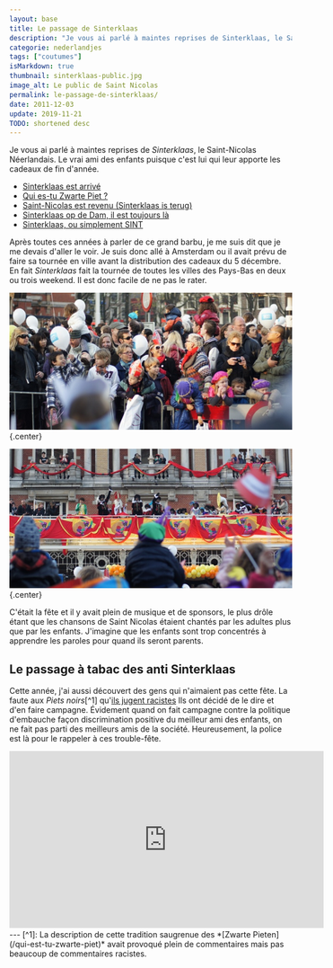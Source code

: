 ```yaml
---
layout: base
title: Le passage de Sinterklaas
description: "Je vous ai parlé à maintes reprises de Sinterklaas, le Saint-Nicolas Néerlandais. Le vrai ami des enfants puisque c'est lui qui leur apporte les cadeaux de f"
categorie: nederlandjes
tags: ["coutumes"]
isMarkdown: true
thumbnail: sinterklaas-public.jpg
image_alt: Le public de Saint Nicolas
permalink: le-passage-de-sinterklaas/
date: 2011-12-03
update: 2019-11-21
TODO: shortened desc
---
```


Je vous ai parlé à maintes reprises de *Sinterklaas*, le Saint-Nicolas Néerlandais. Le vrai ami des enfants puisque c'est lui qui leur apporte les cadeaux de fin d'année.

* [Sinterklaas est arrivé](/sinterklaas-est-arrive)  
* [Qui es-tu Zwarte Piet ?](/qui-est-tu-zwarte-piet)  
* [Saint-Nicolas est revenu (Sinterklaas is terug)](/saint-nicolas-est-revenu-sinterklaas-is-terug)  
* [Sinterklaas op de Dam, il est toujours là](/sinterklaas-op-de-dam-il-est-toujours-la)  
* [Sinterklaas, ou simplement SINT](/sinterklaas-sint)  

Après toutes ces années à parler de ce grand barbu, je me suis dit que je me devais d'aller le voir. Je suis donc allé à Amsterdam ou il avait prévu de faire sa tournée en ville avant la distribution des cadeaux du 5 décembre. En fait *Sinterklaas* fait la tournée de toutes les villes des Pays-Bas en deux ou trois weekend. Il est donc facile de ne pas le rater.

![Le public de Saint Nicolas](sinterklaas-public.jpg){.center}

![Le discours de Saint Nicolas](sinterklaas-amsterdam.jpg){.center}

C'était la fête et il y avait plein de musique et de sponsors, le plus drôle étant que les chansons de Saint Nicolas étaient chantés par les adultes plus que par les enfants. J'imagine que les enfants sont trop concentrés à apprendre les paroles pour quand ils seront parents.

## Le passage à tabac des anti Sinterklaas

Cette année, j'ai aussi découvert des gens qui n'aimaient pas cette fête. La faute aux *Piets noirs*[^1] qu'[ils jugent racistes](http://zwartepietisracisme.tumblr.com/) Ils ont décidé de le dire et d'en faire campagne. Évidement quand on fait campagne contre la politique d'embauche façon discrimination positive du meilleur ami des enfants, on ne fait pas parti des meilleurs amis de la société. Heureusement, la police est là pour le rappeler à ces trouble-fête.

<!-- HTML -->
<div style="text-align:center;">
<iframe width="560" height="315" src="https://www.youtube.com/embed/9WqSS_O1MkM" frameborder="0" allowfullscreen></iframe>
</div>
<!-- / HTML -->
---
[^1]: La description de cette tradition saugrenue des *[Zwarte Pieten](/qui-est-tu-zwarte-piet)* avait provoqué plein de commentaires mais pas beaucoup de commentaires racistes. 